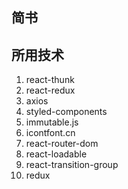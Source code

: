 ## 简书

## 所用技术

1. react-thunk
2. react-redux
3. axios
4. styled-components
5. immutable.js
6. icontfont.cn
7. react-router-dom
8. react-loadable
9. react-transition-group
10. redux 
